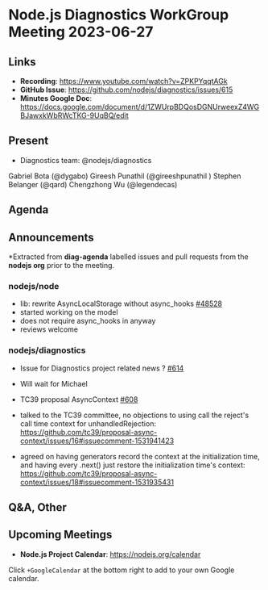 # Node.js  Diagnostics WorkGroup Meeting 2023-06-27

## Links

* **Recording**:  https://www.youtube.com/watch?v=ZPKPYqqtAGk
* **GitHub Issue**: https://github.com/nodejs/diagnostics/issues/615
* **Minutes Google Doc**: https://docs.google.com/document/d/1ZWUrpBDQosDGNUrweexZ4WGBJawxkWbRWcTKG-9UqBQ/edit

## Present

* Diagnostics team: @nodejs/diagnostics

Gabriel Bota (@dygabo)
Gireesh Punathil (@gireeshpunathil )
Stephen Belanger (@qard)
Chengzhong Wu (@legendecas)

## Agenda

## Announcements

*Extracted from **diag-agenda** labelled issues and pull requests from the **nodejs org** prior to the meeting.

### nodejs/node

* lib: rewrite AsyncLocalStorage without async_hooks [#48528](https://github.com/nodejs/node/pull/48528)
 * started working on the model
 * does not require async_hooks in anyway
 * reviews welcome

### nodejs/diagnostics

* Issue for Diagnostics project related news ? [#614](https://github.com/nodejs/diagnostics/issues/614)
 * Will wait for Michael

* TC39 proposal AsyncContext [#608](https://github.com/nodejs/diagnostics/issues/608)
 * talked to the TC39 committee, no objections to using call the reject's call time context for unhandledRejection: https://github.com/tc39/proposal-async-context/issues/16#issuecomment-1531941423
* agreed on having generators record the context at the initialization time, and having every .next() just restore the initialization time's context: https://github.com/tc39/proposal-async-context/issues/18#issuecomment-1531935431



## Q&A, Other

## Upcoming Meetings

* **Node.js Project Calendar**: <https://nodejs.org/calendar>

Click `+GoogleCalendar` at the bottom right to add to your own Google calendar.
